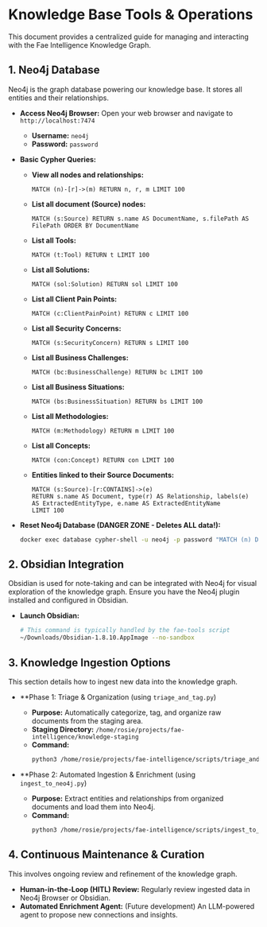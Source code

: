 # Knowledge Base Tools & Operations

This document provides a centralized guide for managing and interacting with the Fae Intelligence Knowledge Graph.

## 1. Neo4j Database

Neo4j is the graph database powering our knowledge base. It stores all entities and their relationships.

*   **Access Neo4j Browser:** Open your web browser and navigate to `http://localhost:7474`
    *   **Username:** `neo4j`
    *   **Password:** `password`

*   **Basic Cypher Queries:**
    *   **View all nodes and relationships:**
        ```cypher
        MATCH (n)-[r]->(m) RETURN n, r, m LIMIT 100
        ```
    *   **List all document (Source) nodes:**
        ```cypher
        MATCH (s:Source) RETURN s.name AS DocumentName, s.filePath AS FilePath ORDER BY DocumentName
        ```
    *   **List all Tools:**
        ```cypher
        MATCH (t:Tool) RETURN t LIMIT 100
        ```
    *   **List all Solutions:**
        ```cypher
        MATCH (sol:Solution) RETURN sol LIMIT 100
        ```
    *   **List all Client Pain Points:**
        ```cypher
        MATCH (c:ClientPainPoint) RETURN c LIMIT 100
        ```
    *   **List all Security Concerns:**
        ```cypher
        MATCH (s:SecurityConcern) RETURN s LIMIT 100
        ```
    *   **List all Business Challenges:**
        ```cypher
        MATCH (bc:BusinessChallenge) RETURN bc LIMIT 100
        ```
    *   **List all Business Situations:**
        ```cypher
        MATCH (bs:BusinessSituation) RETURN bs LIMIT 100
        ```
    *   **List all Methodologies:**
        ```cypher
        MATCH (m:Methodology) RETURN m LIMIT 100
        ```
    *   **List all Concepts:**
        ```cypher
        MATCH (con:Concept) RETURN con LIMIT 100
        ```
    *   **Entities linked to their Source Documents:**
        ```cypher
        MATCH (s:Source)-[r:CONTAINS]->(e)
        RETURN s.name AS Document, type(r) AS Relationship, labels(e) AS ExtractedEntityType, e.name AS ExtractedEntityName
        LIMIT 100
        ```

*   **Reset Neo4j Database (DANGER ZONE - Deletes ALL data!):**
    ```bash
    docker exec database cypher-shell -u neo4j -p password "MATCH (n) DETACH DELETE n;"
    ```

## 2. Obsidian Integration

Obsidian is used for note-taking and can be integrated with Neo4j for visual exploration of the knowledge graph. Ensure you have the Neo4j plugin installed and configured in Obsidian.

*   **Launch Obsidian:**
    ```bash
    # This command is typically handled by the fae-tools script
    ~/Downloads/Obsidian-1.8.10.AppImage --no-sandbox
    ```

## 3. Knowledge Ingestion Options

This section details how to ingest new data into the knowledge graph.

*   **Phase 1: Triage & Organization (using `triage_and_tag.py`)
    *   **Purpose:** Automatically categorize, tag, and organize raw documents from the staging area.
    *   **Staging Directory:** `/home/rosie/projects/fae-intelligence/knowledge-staging`
    *   **Command:**
        ```bash
        python3 /home/rosie/projects/fae-intelligence/scripts/triage_and_tag.py
        ```

*   **Phase 2: Automated Ingestion & Enrichment (using `ingest_to_neo4j.py`)
    *   **Purpose:** Extract entities and relationships from organized documents and load them into Neo4j.
    *   **Command:**
        ```bash
        python3 /home/rosie/projects/fae-intelligence/scripts/ingest_to_neo4j.py
        ```

## 4. Continuous Maintenance & Curation

This involves ongoing review and refinement of the knowledge graph.

*   **Human-in-the-Loop (HITL) Review:** Regularly review ingested data in Neo4j Browser or Obsidian.
*   **Automated Enrichment Agent:** (Future development) An LLM-powered agent to propose new connections and insights.
